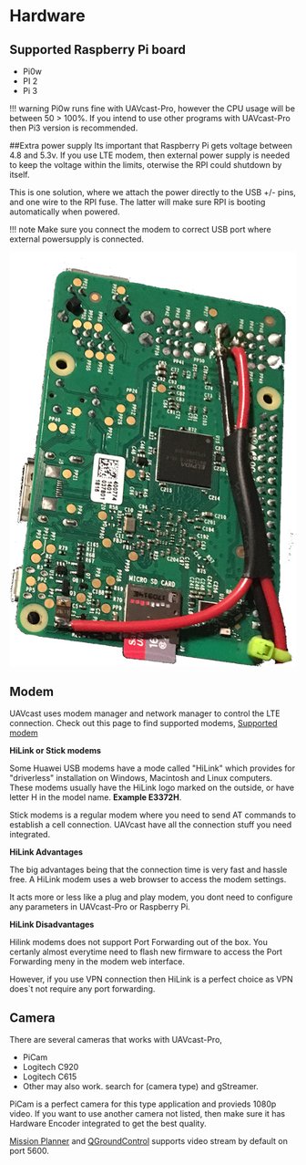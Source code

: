 # Hardware
## Supported Raspberry Pi board

* Pi0w
* PI 2
* Pi 3

!!! warning
    Pi0w runs fine with UAVcast-Pro, however the CPU usage will be between 50 > 100%.
    If you intend to use other programs with UAVcast-Pro then Pi3 version is recommended. 

##Extra power supply
Its important that Raspberry Pi gets voltage between 4.8 and 5.3v. If you use LTE modem, then external power supply is needed
to keep the voltage within the limits, oterwise the RPI could shutdown by itself.

This is one solution, where we attach the power directly to the USB +/- pins, and one wire to the RPI fuse. The latter will make sure RPI is booting automatically when powered.

!!! note
    Make sure you connect the modem to correct USB port where external powersupply is connected.

!['raspberry power supply'](images/raspberry-power.jpg)

## Modem
UAVcast uses modem manager and network manager to control the LTE connection. 
Check out this page to find supported modems, [Supported modem](https://www.freedesktop.org/wiki/Software/ModemManager/SupportedDevices/)

**HiLink or Stick modems**

Some Huawei USB modems have a mode called "HiLink" which provides for "driverless" installation on Windows, Macintosh and Linux computers. These modems usually have the HiLink logo marked on the outside, or have letter H in the model name. **Example E3372H**.

Stick modems is a regular modem where you need to send AT commands to establish a cell connection. UAVcast have all the connection stuff you need integrated.

**HiLink Advantages**

The big advantages being that the connection time is very fast and hassle free.
A HiLink modem uses a web browser to access the modem settings.

It acts more or less like a plug and play modem, you dont need to configure any parameters in UAVcast-Pro or Raspberry Pi.

**HiLink Disadvantages**

Hilink modems does not support Port Forwarding out of the box. You certanly almost everytime need to flash new firmware to access the Port Forwarding meny in the modem web interface.

However, if you use VPN connection then HiLink is a perfect choice as VPN does`t not require any port forwarding.

## Camera
There are several cameras that works with UAVcast-Pro, 

* PiCam
* Logitech C920
* Logitech C615
* Other may also work. search for (camera type) and gStreamer. 

PiCam is a perfect camera for this type application and provieds 1080p video.
If you want to use another camera not listed, then make sure it has Hardware Encoder integrated to get the best quality.

[Mission Planner](http://ardupilot.org/planner/docs/mission-planner-installation.html) and [QGroundControl](http://qgroundcontrol.com/) supports video stream by default on port 5600.


